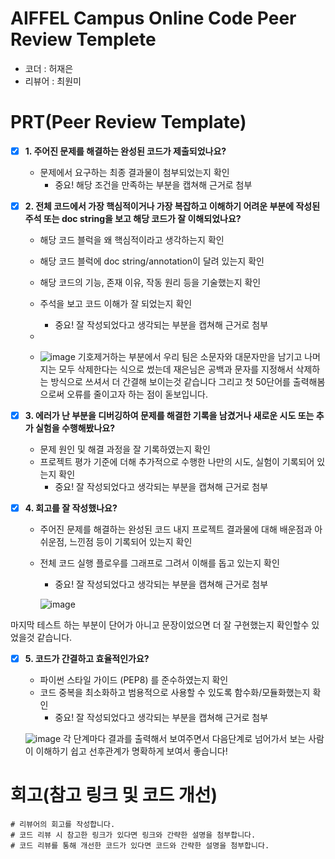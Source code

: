 # AIFFEL Campus Online Code Peer Review Templete
- 코더 : 허재은
- 리뷰어 : 최원미

# PRT(Peer Review Template)
- [X]  **1. 주어진 문제를 해결하는 완성된 코드가 제출되었나요?**
    - 문제에서 요구하는 최종 결과물이 첨부되었는지 확인
        - 중요! 해당 조건을 만족하는 부분을 캡쳐해 근거로 첨부

    
- [X]  **2. 전체 코드에서 가장 핵심적이거나 가장 복잡하고 이해하기 어려운 부분에 작성된 
주석 또는 doc string을 보고 해당 코드가 잘 이해되었나요?**
    - 해당 코드 블럭을 왜 핵심적이라고 생각하는지 확인
    - 해당 코드 블럭에 doc string/annotation이 달려 있는지 확인
    - 해당 코드의 기능, 존재 이유, 작동 원리 등을 기술했는지 확인
    - 주석을 보고 코드 이해가 잘 되었는지 확인
        - 중요! 잘 작성되었다고 생각되는 부분을 캡쳐해 근거로 첨부
     
    -
    - ![image](https://github.com/user-attachments/assets/131c8818-fd37-41d9-ba04-ff13fc2911f2)
기호제거하는 부분에서 우리 팀은 소문자와 대문자만을 남기고 나머지는 모두 삭제한다는 식으로 썼는데
재은님은 공백과 문자를 지정해서 삭제하는 방식으로 쓰셔서 더 간결해 보이는것 같습니다
그리고 첫 50단어를 출력해봄으로써 오류를 줄이고자 하는 점이 돋보입니다. 
        
- [X]  **3. 에러가 난 부분을 디버깅하여 문제를 해결한 기록을 남겼거나
새로운 시도 또는 추가 실험을 수행해봤나요?**
    - 문제 원인 및 해결 과정을 잘 기록하였는지 확인
    - 프로젝트 평가 기준에 더해 추가적으로 수행한 나만의 시도, 
    실험이 기록되어 있는지 확인
        - 중요! 잘 작성되었다고 생각되는 부분을 캡쳐해 근거로 첨부
        
- [X]  **4. 회고를 잘 작성했나요?**
    - 주어진 문제를 해결하는 완성된 코드 내지 프로젝트 결과물에 대해
    배운점과 아쉬운점, 느낀점 등이 기록되어 있는지 확인
    - 전체 코드 실행 플로우를 그래프로 그려서 이해를 돕고 있는지 확인
        - 중요! 잘 작성되었다고 생각되는 부분을 캡쳐해 근거로 첨부
     

      ![image](https://github.com/user-attachments/assets/4752423c-49f5-4eee-94d9-4ce57f13ccfb)

마지막 테스트 하는 부분이 단어가 아니고 문장이었으면 더 잘 구현했는지 확인할수 있었을것 같습니다.


- [X]  **5. 코드가 간결하고 효율적인가요?**
    - 파이썬 스타일 가이드 (PEP8) 를 준수하였는지 확인
    - 코드 중복을 최소화하고 범용적으로 사용할 수 있도록 함수화/모듈화했는지 확인
        - 중요! 잘 작성되었다고 생각되는 부분을 캡쳐해 근거로 첨부
     
    
    ![image](https://github.com/user-attachments/assets/6690083c-e990-4c9c-b30a-93529fbeb7f4)
각 단계마다 결과를 출력해서 보여주면서 다음단계로 넘어가서 보는 사람이 이해하기 쉽고 선후관계가 명확하게 보여서 좋습니다!


# 회고(참고 링크 및 코드 개선)
```
# 리뷰어의 회고를 작성합니다.
# 코드 리뷰 시 참고한 링크가 있다면 링크와 간략한 설명을 첨부합니다.
# 코드 리뷰를 통해 개선한 코드가 있다면 코드와 간략한 설명을 첨부합니다.
```
